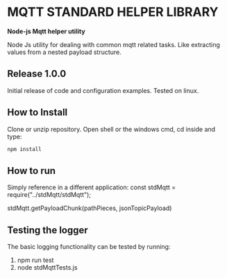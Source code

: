 # MQTT STANDARD HELPER LIBRARY
**Node-js Mqtt helper utility**

Node Js utility for dealing with common mqtt related tasks.
Like extracting values from a nested payload structure.


## Release 1.0.0
Initial release of code and configuration examples.
Tested on linux.


## How to Install
Clone or unzip repository.
Open shell or the windows cmd, cd inside and type:
```js
npm install
```

## How to run
Simply reference in a different application:
const stdMqtt = require("../stdMqtt/stdMqtt");

stdMqtt.getPayloadChunk(pathPieces, jsonTopicPayload)


## Testing the logger
The basic logging functionality can be tested by running:
1) npm run test
2) node stdMqttTests.js
